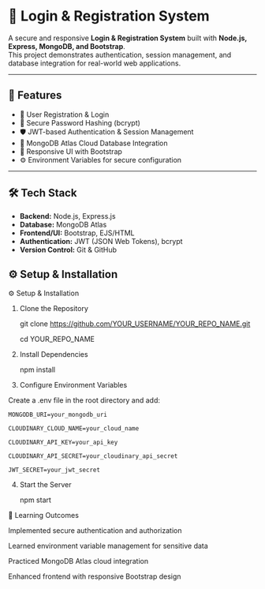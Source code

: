 # 🔐 Login & Registration System

A secure and responsive **Login & Registration System** built with **Node.js, Express, MongoDB, and Bootstrap**.  
This project demonstrates authentication, session management, and database integration for real-world web applications.

---

## 🚀 Features
- 📝 User Registration & Login  
- 🔑 Secure Password Hashing (bcrypt)  
- 🛡️ JWT-based Authentication & Session Management  
- 💾 MongoDB Atlas Cloud Database Integration  
- 🎨 Responsive UI with Bootstrap  
- ⚙️ Environment Variables for secure configuration  

---

## 🛠️ Tech Stack
- **Backend:** Node.js, Express.js  
- **Database:** MongoDB Atlas  
- **Frontend/UI:** Bootstrap, EJS/HTML  
- **Authentication:** JWT (JSON Web Tokens), bcrypt  
- **Version Control:** Git & GitHub  


## ⚙️ Setup & Installation  

⚙️ Setup & Installation
1. Clone the Repository

    git clone https://github.com/YOUR_USERNAME/YOUR_REPO_NAME.git

    cd YOUR_REPO_NAME

2. Install Dependencies

    npm install

3. Configure Environment Variables

Create a .env file in the root directory and add:

    MONGODB_URI=your_mongodb_uri

    CLOUDINARY_CLOUD_NAME=your_cloud_name

    CLOUDINARY_API_KEY=your_api_key

    CLOUDINARY_API_SECRET=your_cloudinary_api_secret

    JWT_SECRET=your_jwt_secret

4. Start the Server

    npm start

🎯 Learning Outcomes

Implemented secure authentication and authorization

Learned environment variable management for sensitive data

Practiced MongoDB Atlas cloud integration

Enhanced frontend with responsive Bootstrap design
